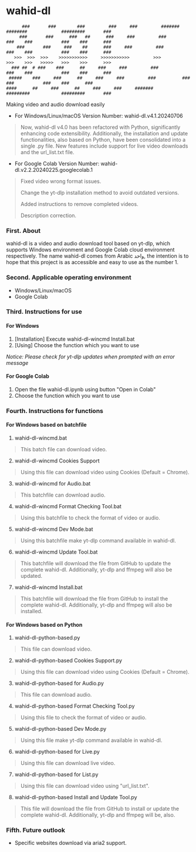 # wahid-dl
```
      ###       ###        ###         ###     ###         #######      ########             #########       ###
     ###       ###      ###   ##      ###     ###         ###          ###    ###           ###    ###      ###
    ###       ###     ###    ##      ###     ###         ###          ###    ###           ###    ###      ###
   >>>  >>>  >>>    >>>>>>>>>>>     >>>>>>>>>>>         >>>          >>>    >>>   >>>>>   >>>    >>>      >>>
  ### ##  # ###    ###      ##     ###     ###         ###          ###    ###           ###    ###      ###
 #####    ###     ###      ##     ###     ###         ###          ###    ###           ###    ###      ###
####      ##     ###      ##     ###     ###     #######          #########            #########       ###
```
Making video and audio download easily

* For Windows/Linux/macOS Version Number: wahid-dl.v4.1.20240706
> Now, wahid-dl v4.0 has been refactored with Python, significantly enhancing code extensibility. Additionally, the installation and update functionalities, also based on Python, have been consolidated into a single .py file. New features include support for live video downloads and the url_list.txt file.

* For Google Colab Version Number: wahid-dl.v2.2.20240225.googlecolab.1
> Fixed video wrong format issues. 
>
> Change the yt-dlp installation method to avoid outdated versions. 
>
> Added instructions to remove completed videos. 
>
> Description correction. 

### First. About
wahid-dl is a video and audio download tool based on yt-dlp, which supports Windows environment and Google Colab cloud environment respectively.
The name wahid-dl comes from Arabic واحد, the intention is to hope that this project is as accessible and easy to use as the number 1.

### Second. Applicable operating environment
* Windows/Linux/macOS
* Google Colab

### Third. Instructions for use
#### For Windows
1. [Installation] Execute wahid-dl-wincmd Install.bat
2. [Using] Choose the function which you want to use

*Notice: Please check for yt-dlp updates when prompted with an error message*

#### For Google Colab
1. Open the file wahid-dl.ipynb using button "Open in Colab"
2. Choose the function which you want to use

### Fourth.  Instructions for functions
#### For Windows based on batchfile
1. wahid-dl-wincmd.bat
> This batch file can download video.

2. wahid-dl-wincmd Cookies Support
> Using this file can download video using Cookies (Default = Chrome).

3. wahid-dl-wincmd for Audio.bat
> This batchfile can download audio.

4. wahid-dl-wincmd Format Checking Tool.bat
> Using this batchfile to check the format of video or audio.

5. wahid-dl-wincmd Dev Mode.bat
> Using this batchfile make yt-dlp command available in wahid-dl.

6. wahid-dl-wincmd Update Tool.bat
> This batchfile will download the file from GitHub to update the complete wahid-dl. Additionally, yt-dlp and ffmpeg will also be updated.

7. wahid-dl-wincmd Install.bat
> This batchfile will download the file from GitHub to install the complete wahid-dl. Additionally, yt-dlp and ffmpeg will also be installed.

#### For Windows based on Python
1. wahid-dl-python-based.py
> This file can download video.

2. wahid-dl-python-based Cookies Support.py
> Using this file can download video using Cookies (Default = Chrome).

3. wahid-dl-python-based for Audio.py
> This file can download audio.

4. wahid-dl-python-based Format Checking Tool.py
> Using this file to check the format of video or audio.

5. wahid-dl-python-based Dev Mode.py
> Using this file make yt-dlp command available in wahid-dl.

6. wahid-dl-python-based for Live.py
> Using this file can download live video.

7. wahid-dl-python-based for List.py
> Using this file can download video using "url_list.txt".

8. wahid-dl-python-based Install and Update Tool.py
> This file will download the file from GitHub to install or update the complete wahid-dl. Additionally, yt-dlp and ffmpeg will be, also.

### Fifth.  Future outlook
* Specific websites download via aria2 support.
